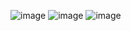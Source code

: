 ![image](https://user-images.githubusercontent.com/11167724/141309294-943b1b41-f01a-4336-93ab-f723c6ff300a.png)
![image](https://user-images.githubusercontent.com/11167724/141309450-ef06d27f-e057-48d8-801a-ee47a3bb7877.png)
![image](https://user-images.githubusercontent.com/11167724/141309553-35944500-b71e-4824-80ca-d35c2f800a35.png)
